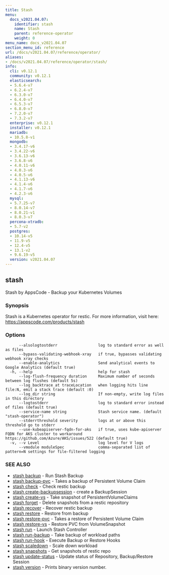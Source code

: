 ```yaml
---
title: Stash
menu:
  docs_v2021.04.07:
    identifier: stash
    name: Stash
    parent: reference-operator
    weight: 0
menu_name: docs_v2021.04.07
section_menu_id: reference
url: /docs/v2021.04.07/reference/operator/
aliases:
- /docs/v2021.04.07/reference/operator/stash/
info:
  cli: v0.12.1
  community: v0.12.1
  elasticsearch:
  - 5.6.4-v7
  - 6.2.4-v7
  - 6.3.0-v7
  - 6.4.0-v7
  - 6.5.3-v7
  - 6.8.0-v7
  - 7.2.0-v7
  - 7.3.2-v7
  enterprise: v0.12.1
  installer: v0.12.1
  mariadb:
  - 10.5.8-v1
  mongodb:
  - 3.4.17-v6
  - 3.4.22-v6
  - 3.6.13-v6
  - 3.6.8-v6
  - 4.0.11-v6
  - 4.0.3-v6
  - 4.0.5-v6
  - 4.1.13-v6
  - 4.1.4-v6
  - 4.1.7-v6
  - 4.2.3-v6
  mysql:
  - 5.7.25-v7
  - 8.0.14-v7
  - 8.0.21-v1
  - 8.0.3-v7
  percona-xtradb:
  - 5.7-v2
  postgres:
  - 10.14-v5
  - 11.9-v5
  - 12.4-v5
  - 13.1-v2
  - 9.6.19-v5
  version: v2021.04.07
---
```


## stash

Stash by AppsCode - Backup your Kubernetes Volumes

### Synopsis

Stash is a Kubernetes operator for restic. For more information, visit here: https://appscode.com/products/stash

### Options

```
      --alsologtostderr                  log to standard error as well as files
      --bypass-validating-webhook-xray   if true, bypasses validating webhook xray checks
      --enable-analytics                 Send analytical events to Google Analytics (default true)
  -h, --help                             help for stash
      --log-flush-frequency duration     Maximum number of seconds between log flushes (default 5s)
      --log_backtrace_at traceLocation   when logging hits line file:N, emit a stack trace (default :0)
      --log_dir string                   If non-empty, write log files in this directory
      --logtostderr                      log to standard error instead of files (default true)
      --service-name string              Stash service name. (default "stash-operator")
      --stderrthreshold severity         logs at or above this threshold go to stderr
      --use-kubeapiserver-fqdn-for-aks   if true, uses kube-apiserver FQDN for AKS cluster to workaround https://github.com/Azure/AKS/issues/522 (default true)
  -v, --v Level                          log level for V logs
      --vmodule moduleSpec               comma-separated list of pattern=N settings for file-filtered logging
```

### SEE ALSO

* [stash backup](/docs/v2021.04.07/reference/operator/stash_backup)	 - Run Stash Backup
* [stash backup-pvc](/docs/v2021.04.07/reference/operator/stash_backup-pvc)	 - Takes a backup of Persistent Volume Claim
* [stash check](/docs/v2021.04.07/reference/operator/stash_check)	 - Check restic backup
* [stash create-backupsession](/docs/v2021.04.07/reference/operator/stash_create-backupsession)	 - create a BackupSession
* [stash create-vs](/docs/v2021.04.07/reference/operator/stash_create-vs)	 - Take snapshot of PersistentVolumeClaims
* [stash forget](/docs/v2021.04.07/reference/operator/stash_forget)	 - Delete snapshots from a restic repository
* [stash recover](/docs/v2021.04.07/reference/operator/stash_recover)	 - Recover restic backup
* [stash restore](/docs/v2021.04.07/reference/operator/stash_restore)	 - Restore from backup
* [stash restore-pvc](/docs/v2021.04.07/reference/operator/stash_restore-pvc)	 - Takes a restore of Persistent Volume Claim
* [stash restore-vs](/docs/v2021.04.07/reference/operator/stash_restore-vs)	 - Restore PVC from VolumeSnapshot
* [stash run](/docs/v2021.04.07/reference/operator/stash_run)	 - Launch Stash Controller
* [stash run-backup](/docs/v2021.04.07/reference/operator/stash_run-backup)	 - Take backup of workload paths
* [stash run-hook](/docs/v2021.04.07/reference/operator/stash_run-hook)	 - Execute Backup or Restore Hooks
* [stash scaledown](/docs/v2021.04.07/reference/operator/stash_scaledown)	 - Scale down workload
* [stash snapshots](/docs/v2021.04.07/reference/operator/stash_snapshots)	 - Get snapshots of restic repo
* [stash update-status](/docs/v2021.04.07/reference/operator/stash_update-status)	 - Update status of Repository, Backup/Restore Session
* [stash version](/docs/v2021.04.07/reference/operator/stash_version)	 - Prints binary version number.


